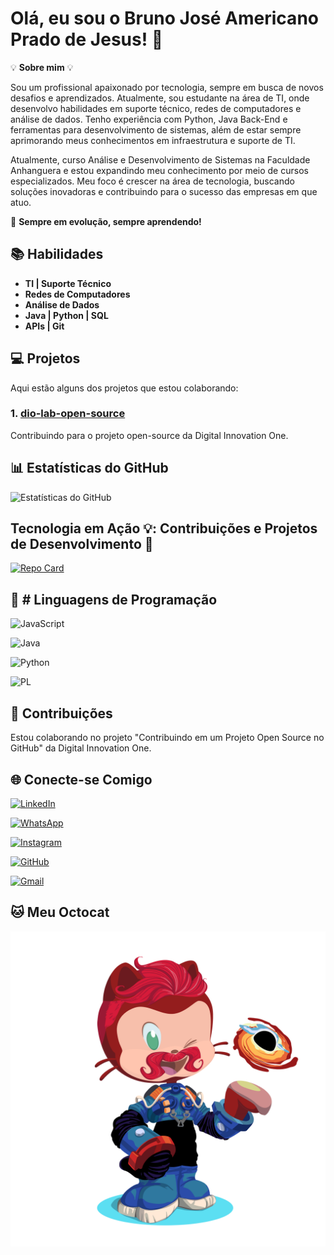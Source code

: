 # Olá, eu sou o Bruno José Americano Prado de Jesus! 👋

💡 **Sobre mim** 💡

Sou um profissional apaixonado por tecnologia, sempre em busca de novos desafios e aprendizados. Atualmente, sou estudante na área de TI, onde desenvolvo habilidades em suporte técnico, redes de computadores e análise de dados. Tenho experiência com Python, Java Back-End e ferramentas para desenvolvimento de sistemas, além de estar sempre aprimorando meus conhecimentos em infraestrutura e suporte de TI.

Atualmente, curso Análise e Desenvolvimento de Sistemas na Faculdade Anhanguera e estou expandindo meu conhecimento por meio de cursos especializados. Meu foco é crescer na área de tecnologia, buscando soluções inovadoras e contribuindo para o sucesso das empresas em que atuo.

🚀 **Sempre em evolução, sempre aprendendo!**

## 📚 Habilidades
- **TI | Suporte Técnico**
- **Redes de Computadores**
- **Análise de Dados**
- **Java | Python | SQL**
- **APIs | Git**

## 💻 Projetos
Aqui estão alguns dos projetos que estou colaborando:

### 1. [dio-lab-open-source](https://github.com/digitalinnovationone/dio-lab-open-source)
Contribuindo para o projeto open-source da Digital Innovation One.

## 📊 Estatísticas do GitHub

![Estatísticas do GitHub](https://github-readme-stats.vercel.app/api?username=BrunoAmericano&show_icons=true&hide_title=true&count_private=true&hide=prs&theme=catppuccin_latte)

## Tecnologia em Ação 💡: Contribuições e Projetos de Desenvolvimento 🚀



[![Repo Card](https://github-readme-stats.vercel.app/api/pin/?username=anuraghazra&repo=github-readme-stats&cache_seconds=86400&theme=catppuccin_latte)](https://github.com/BrunoAmericano/dio-lab-open-source)

## 📣 # Linguagens de Programação
![JavaScript](https://img.shields.io/badge/JavaScript-F7DF1E?style=for-the-badge&logo=javascript&logoColor=black)

![Java](https://img.shields.io/badge/java-%23ED8B00.svg?style=for-the-badge&logo=openjdk&logoColor=white)

![Python](https://img.shields.io/badge/python-3670A0?style=for-the-badge&logo=python&logoColor=ffdd54)

![PL](https://img.shields.io/badge/PL%2FSQL-FFFFFF?style=for-the-badge&logo=oracle&logoColor=FF0000&labelColor=FFFFFF&color=FF0000)

## 📌 Contribuições
Estou colaborando no projeto "Contribuindo em um Projeto Open Source no GitHub" da Digital Innovation One.

## 🌐 Conecte-se Comigo

[![LinkedIn](https://img.shields.io/badge/LinkedIn-0077B5?style=for-the-badge&logo=linkedin&logoColor=white)](https://www.linkedin.com/in/bruno-prado-/)

[![WhatsApp](https://img.shields.io/badge/WhatsApp-25D366?style=for-the-badge&logo=whatsapp&logoColor=white)](https://wa.me/5531975286312)

[![Instagram](https://img.shields.io/badge/-Instagram-%23E4405F?style=for-the-badge&logo=instagram&logoColor=white)](https://www.instagram.com/bruno.prado._/)

[![GitHub](https://img.shields.io/badge/GitHub-100000?style=for-the-badge&logo=github&logoColor=white)](https://github.com/BrunoAmericano)

[![Gmail](https://img.shields.io/badge/Gmail-fff?style=for-the-badge&logo=gmail&logoColor=red)](mailto:bruno.bj684@gmail.com)

## 🐱 Meu Octocat

![Octocat personalizado](https://github.com/BrunoAmericano/BrunoAmericano/blob/main/octocat-1739886537219.png?raw=true)
